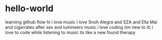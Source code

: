 # hello-world
learning github flow
hi
i love music
i love Snoh Alegra and SZA and Ella Mai and cigarrates after sex and lumineers music
i love coding (im new to it)
i love to code while listening to music 
its like a new found therapy
